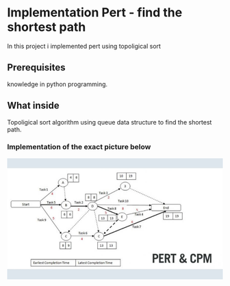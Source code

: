 # Implementation Pert - find the shortest path

In this project i implemented pert using topoligical sort 

## Prerequisites

knowledge in python programming.

## What inside
 
 Topoligical sort algorithm using queue data structure to find the shortest path.
 
### Implementation of the exact picture below

![](images/Pert.jpg)
